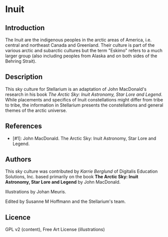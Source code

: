 # Inuit

## Introduction

The Inuit are the indigenous peoples in the arctic areas of America, i.e.
central and northeast Canada and Greenland. Their culture is part of the
various arctic and subarctic cultures but the term "Eskimo" refers to a much
larger group (also including peoples from Alaska and on both sides of the
Behring Strait).

## Description

This sky culture for Stellarium is an adaptation of John MacDonald's research
in his book _The Arctic Sky: Inuit Astronomy, Star Lore and Legend_. While
placements and specifics of Inuit constellations might differ from tribe to
tribe, the information in Stellarium presents the constellations and general
themes of the arctic universe.

## References

 - [#1]: John MacDonald. The Arctic Sky: Inuit Astronomy, Star Lore and Legend.

## Authors

This sky culture was contributed by _Karrie Berglund_ of Digitalis Education
Solutions, Inc. based primarily on the book __The Arctic Sky: Inuit Astronomy,
Star Lore and Legend__ by John MacDonald.

Illustrations by Johan Meuris.

Edited by Susanne M Hoffmann and the Stellarium's team.

## Licence

GPL v2 (content), Free Art License (illustrations)
